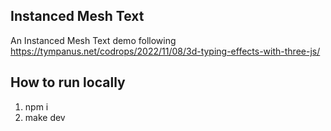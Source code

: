 ## Instanced Mesh Text

An Instanced Mesh Text demo following https://tympanus.net/codrops/2022/11/08/3d-typing-effects-with-three-js/
## How to run locally

1. npm i
2. make dev
